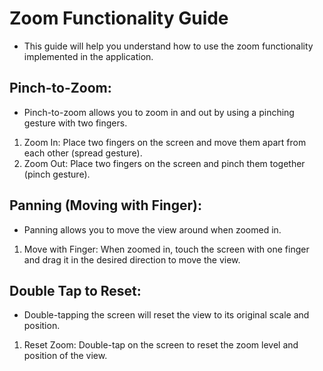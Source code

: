 # Zoom Functionality Guide
* This guide will help you understand how to use the zoom functionality implemented in the application.

## Pinch-to-Zoom:
* Pinch-to-zoom allows you to zoom in and out by using a pinching gesture with two fingers.
1. Zoom In: Place two fingers on the screen and move them apart from each other (spread gesture).
2. Zoom Out: Place two fingers on the screen and pinch them together (pinch gesture).

## Panning (Moving with Finger):
* Panning allows you to move the view around when zoomed in.
1. Move with Finger: When zoomed in, touch the screen with one finger and drag it in the desired direction to move the view.

## Double Tap to Reset:
* Double-tapping the screen will reset the view to its original scale and position.
1. Reset Zoom: Double-tap on the screen to reset the zoom level and position of the view.